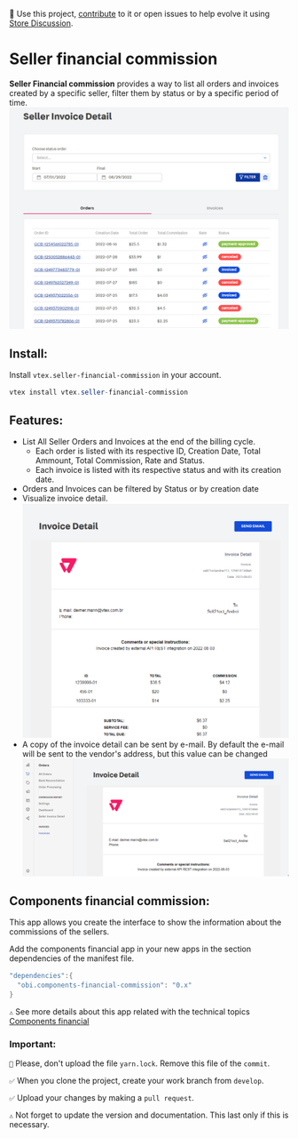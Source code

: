 📢 Use this project, [contribute](https://github.com/{OrganizationName}/{AppName}) to it or open issues to help evolve it using [Store Discussion](https://github.com/vtex-apps/store-discussion).

# Seller financial commission

**Seller Financial commission** provides a way to list all orders and invoices created by a specific seller, filter them by status or by a specific period of time.
![seller-home](images/home-seller.png)

## **Install:**

Install `vtex.seller-financial-commission` in your account.

```powershell
vtex install vtex.seller-financial-commission
```

## **Features:**

- List All Seller Orders and Invoices at the end of the billing cycle. <br/>
  - Each order is listed with its respective ID, Creation Date, Total Ammount, Total Commission, Rate and Status.
  - Each invoice is listed with its respective status and with its creation date.
- Orders and Invoices can be filtered by Status or by creation date
- Visualize invoice detail.
  ![invoice-detail](images/image4.png)
- A copy of the invoice detail can be sent by e-mail. By default the e-mail will be sent to the vendor's address, but this value can be changed
  ![send-email](images/sendEmail.gif)

## **Components financial commission:**

This app allows you create the interface to show the information about the commissions of the sellers.

Add the components financial app in your new apps in the section dependencies of the manifest file.

```powershell
"dependencies":{
  "obi.components-financial-commission": "0.x"
}
```

`⚠️` See more details about this app related with the technical topics [Components financial](https://github.com/vtex-apps/components-financial-commission/)

### Important:

`🚫` Please, don't upload the file `yarn.lock`. Remove this file of the `commit`.

`✅` When you clone the project, create your work branch from `develop`.

`✅` Upload your changes by making a `pull request`.

`⚠️` Not forget to update the version and documentation. This last only if this is necessary.
